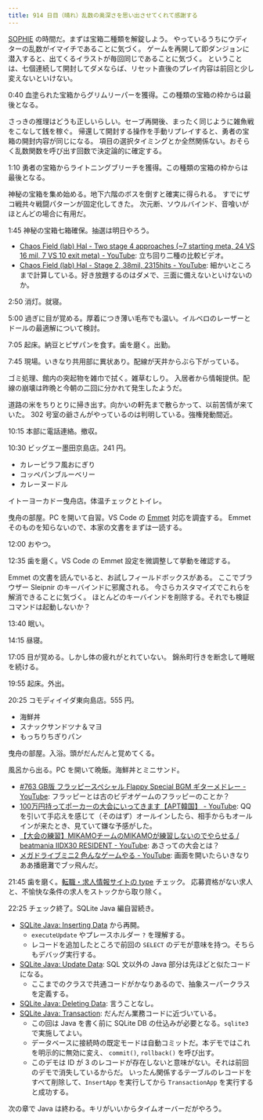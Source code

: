 ```yaml
---
title: 914 日目（晴れ）乱数の奥深さを思い出させてくれて感謝する
---
```


[SOPHIE][dtp22b] の時間だ。まずは宝箱二種類を解錠しよう。
やっているうちにウディターの乱数がイマイチであることに気づく。
ゲームを再開して即ダンジョンに潜入すると、出てくるイラストが毎回同じであることに気づく。
ということは、七個連続して開封してダメならば、リセット直後のプレイ内容は前回と少し変えないといけない。

0:40 血塗られた宝箱からグリムリーパーを獲得。この種類の宝箱の枠からは最後となる。

さっきの推理はどうも正しいらしい。セーブ再開後、まったく同じように雑魚戦をこなして銭を稼ぐ。
帰還して開封する操作を手動リプレイすると、勇者の宝箱の開封内容が同じになる。
項目の選択タイミングとか全然関係ない。おそらく乱数関数を呼び出す回数で決定論的に確定する。

1:10 勇者の宝箱からライトニングブリーチを獲得。この種類の宝箱の枠からは最後となる。

神秘の宝箱を集め始める。地下六階のボスを倒すと確実に得られる。
すでにザコ戦共々戦闘パターンが固定化してきた。
次元断、ソウルバインド、音喰いがほとんどの場合に有用だ。

1:45 神秘の宝箱七箱確保。抽選は明日やろう。

* [Chaos Field (lab) Hal - Two stage 4 approaches (~7 starting meta, 24 VS 16 mil, 7 VS 10 exit meta) - YouTube](https://www.youtube.com/watch?v=5zfOlyDb9_w):
  立ち回り二種の比較ビデオ。
* [Chaos Field (lab) Hal - Stage 2, 38mil, 2315hits - YouTube](https://www.youtube.com/watch?v=UhKPqHb6Wb0):
  細かいところまで計算している。好き放題するのはダメで、三面に備えないといけないのか。

2:50 消灯。就寝。

5:00 過ぎに目が覚める。厚着につき薄い毛布でも温い。イルベロのレーザーとドールの最適解について検討。

7:05 起床。納豆とピザパンを食す。歯を磨く。出勤。

7:45 現場。いきなり共用部に異状あり。配線が天井からぶら下がっている。

ゴミ処理、館内の突起物を雑巾で拭く。雑草むしり。
入居者から情報提供。配線の崩壊は昨晩と今朝の二回に分かれて発生したようだ。

道路の米をちりとりに掃き出す。向かいの軒先まで散らかって、以前苦情が来ていた。
302 号室の爺さんがやっているのは判明している。強権発動間近。

10:15 本部に電話連絡。撤収。

10:30 ビッグエー墨田京島店。241 円。

* カレーピラフ風おにぎり
* コッペパンブルーベリー
* カレーヌードル

イトーヨーカドー曳舟店。体温チェックとトイレ。

曳舟の部屋。PC を開いて自習。VS Code の [Emmet](https://docs.emmet.io/) 対応を調査する。
Emmet そのものを知らないので、本家の文書をまずは一読する。

12:00 おやつ。

12:35 歯を磨く。VS Code の Emmet 設定を微調整して挙動を確認する。

Emmet の文書を読んでいると、お試しフィールドボックスがある。
ここでブラウザー Sleipnir のキーバインドに邪魔される。
今さらカスタマイズでこれらを解消できることに気づく。
ほとんどのキーバインドを削除する。それでも検証コマンドは起動しないか？

13:40 眠い。

14:15 昼寝。

17:05 目が覚める。しかし体の疲れがとれていない。
錦糸町行きを断念して睡眠を続ける。

19:55 起床。外出。

20:25 コモディイイダ東向島店。555 円。

* 海鮮丼
* スナックサンドツナ＆マヨ
* もっちりちぎりパン

曳舟の部屋。入浴。頭がだんだんと覚めてくる。

風呂から出る。PC を開いて晩飯。海鮮丼とミニサンド。

* [&#x23;763 GB版 フラッピースペシャル Flappy Special BGM ギターメドレー - YouTube](https://www.youtube.com/watch?v=ZJm-jvwhb34):
  フラッピーとは古のビデオゲームのフラッピーのことか？
* [100万円持ってポーカーの大会にいってきます【APT韓国】 - YouTube](https://www.youtube.com/watch?v=hJsvQ1eEVWY):
  QQ を引いて手応えを感じて（そのはず）オールインしたら、相手からもオールインが来たとき、見ていて嫌な予感がした。
* [【大会の練習】MIKAMOチームのMIKAMOが練習しないのでやらせる / beatmania IIDX30 RESIDENT - YouTube](https://www.youtube.com/watch?v=57U7miYoy-M):
  あさっての大会とは？
* [メガドライブミニ2 色んなゲームやる - YouTube](https://www.youtube.com/watch?v=g6rQRBhkBlQ):
  画面を開いたらいきなりああ播磨灘でブッ飛んだ。

21:45 歯を磨く。[転職・求人情報サイトの type](https://type.jp/) チェック。
応募資格がない求人と、不愉快な条件の求人をストックから取り除く。

22:25 チェック終了。SQLite Java 編自習続き。

* [SQLite Java: Inserting Data](https://www.sqlitetutorial.net/sqlite-java/insert/) から再開。
  * `executeUpdate` やプレースホルダー `?` を理解する。
  * レコードを追加したところで前回の `SELECT` のデモが意味を持つ。そちらもデバッグ実行する。
* [SQLite Java: Update Data](https://www.sqlitetutorial.net/sqlite-java/update/):
  SQL 文以外の Java 部分は先ほどと似たコードになる。
  * ここまでのクラスで共通コードがかなりあるので、抽象スーパークラスを定義する。
* [SQLite Java: Deleting Data](https://www.sqlitetutorial.net/sqlite-java/delete/):
  言うことなし。
* [SQLite Java: Transaction](https://www.sqlitetutorial.net/sqlite-java/transaction/):
  だんだん業務コードに近づいている。
  * この回は Java を書く前に SQLite DB の仕込みが必要となる。`sqlite3` で実施してよい。
  * データベースに接続時の既定モードは自動コミットだ。本デモではこれを明示的に無効に変え、
    `commit()`, `rollback()` を呼び出す。
  * このデモは ID が 3 のレコードが存在しないと意味がない。それは前回のデモで消失しているからだ。
    いったん関係するテーブルのレコードをすべて削除して、`InsertApp` を実行してから
    `TransactionApp` を実行すると成功する。

次の章で Java は終わる。キリがいいからタイムオーバーだがやろう。

[dtp22b]: https://www.dlsite.com/maniax/work/=/product_id/RJ424807/

